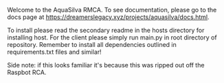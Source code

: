 Welcome to the AquaSilva RMCA.
To see documentation, please go to the docs page at https://dreamerslegacy.xyz/projects/aquasilva/docs.html.

To install please read the secondary readme in the hosts directory for installing host.
For the client please simply run main.py in root directory of repository. 
Remember to install all dependencies outlined in requirements.txt files and similar!

Side note: if this looks familiar it's because this was ripped out off the Raspbot RCA. 